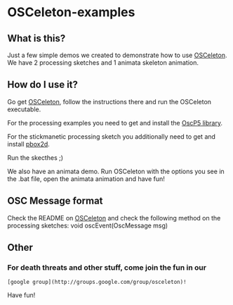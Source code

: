 OSCeleton-examples
=========

What is this?
-------------

Just a few simple demos we created  to demonstrate how
to use [OSCeleton](https://github.com/Sensebloom/OSCeleton).
We have 2 processing sketches and 1 animata skeleton animation.


How do I use it?
----------------

Go get [OSCeleton](https://github.com/Sensebloom/OSCeleton), follow
the instructions there and run the OSCeleton executable.

For the processing examples you need to get and install the
[OscP5 library](http://www.sojamo.de/libraries/oscP5/).

For the stickmanetic processing sketch you additionally need to get
and install
[pbox2d](http://code.google.com/p/pbox2d/).

Run the skecthes ;)

We also have an animata demo. Run OSCeleton with the options you see
in the .bat file, open the animata animation and have fun!


OSC Message format
------------------

Check the README on
[OSCeleton](https://github.com/Sensebloom/OSCeleton)
and check the following method on the processing sketches:
    void oscEvent(OscMessage msg)


Other
-----

### For death threats and other stuff, come join the fun in our
    [google group](http://groups.google.com/group/osceleton)!

Have fun!
